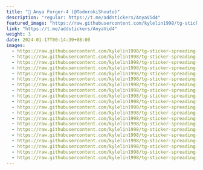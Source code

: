 ```yaml
---
title: "🎥 Anya Forger-4 (@TodorokiShouto)"
description: "regular: https://t.me/addstickers/AnyaVid4"
featured_image: "https://raw.githubusercontent.com/kylelin1998/tg-sticker-spreading-worldwide-images/main/img/4e8ea387-0775-4256-885a-c28d897a309b.jpg"
link: "https://t.me/addstickers/AnyaVid4"
weight: 3
date: 2024-01-17T00:14:39+08:00
images:
  - https://raw.githubusercontent.com/kylelin1998/tg-sticker-spreading-worldwide-images/main/img/4e8ea387-0775-4256-885a-c28d897a309b.jpg
  - https://raw.githubusercontent.com/kylelin1998/tg-sticker-spreading-worldwide-images/main/img/4f24389e-10cb-4df8-b7c4-5c9520f1dccc.jpg
  - https://raw.githubusercontent.com/kylelin1998/tg-sticker-spreading-worldwide-images/main/img/771a229e-812e-49c7-89aa-dd41fca9474f.jpg
  - https://raw.githubusercontent.com/kylelin1998/tg-sticker-spreading-worldwide-images/main/img/c1f2621d-4a03-4328-9eb3-7da0412a0d59.jpg
  - https://raw.githubusercontent.com/kylelin1998/tg-sticker-spreading-worldwide-images/main/img/972c4922-fcbd-4488-8efc-8aee5512da72.jpg
  - https://raw.githubusercontent.com/kylelin1998/tg-sticker-spreading-worldwide-images/main/img/b18b1ab7-4db1-4299-b126-cbfdb613ffcc.jpg
  - https://raw.githubusercontent.com/kylelin1998/tg-sticker-spreading-worldwide-images/main/img/754dd08c-3798-4647-a6d8-b82b6de9ea93.jpg
  - https://raw.githubusercontent.com/kylelin1998/tg-sticker-spreading-worldwide-images/main/img/8a8269ea-b287-440c-baa1-3f30fb30605e.jpg
  - https://raw.githubusercontent.com/kylelin1998/tg-sticker-spreading-worldwide-images/main/img/82ca7b0d-f7c8-4783-b9e4-377fdc9dd2df.jpg
  - https://raw.githubusercontent.com/kylelin1998/tg-sticker-spreading-worldwide-images/main/img/d9d32fd6-728a-4d55-ba5b-e737bc757ee2.jpg
  - https://raw.githubusercontent.com/kylelin1998/tg-sticker-spreading-worldwide-images/main/img/a83be209-1b13-4c29-b14a-b80795d5f9ad.jpg
  - https://raw.githubusercontent.com/kylelin1998/tg-sticker-spreading-worldwide-images/main/img/79aaa46c-2693-4a83-a04a-cfcfbd553bee.jpg
  - https://raw.githubusercontent.com/kylelin1998/tg-sticker-spreading-worldwide-images/main/img/9df44dd9-1b08-4114-a637-ea9ad1eac406.jpg
  - https://raw.githubusercontent.com/kylelin1998/tg-sticker-spreading-worldwide-images/main/img/04bfe364-542c-4943-a52a-9091171c2c65.jpg
  - https://raw.githubusercontent.com/kylelin1998/tg-sticker-spreading-worldwide-images/main/img/9eed87c1-9c0b-4fe8-9b0f-467ef1bf10c5.jpg
  - https://raw.githubusercontent.com/kylelin1998/tg-sticker-spreading-worldwide-images/main/img/5cfd53c1-861d-4e43-b5bf-58320deccd83.jpg
  - https://raw.githubusercontent.com/kylelin1998/tg-sticker-spreading-worldwide-images/main/img/029fad59-03f1-4eae-bd72-ead5b7c94060.jpg
  - https://raw.githubusercontent.com/kylelin1998/tg-sticker-spreading-worldwide-images/main/img/fc9e5672-f67b-462a-b51a-a05e9d02b7a0.jpg
  - https://raw.githubusercontent.com/kylelin1998/tg-sticker-spreading-worldwide-images/main/img/43e523d7-7f46-4e3b-a0a7-6cd3ae143659.jpg
  - https://raw.githubusercontent.com/kylelin1998/tg-sticker-spreading-worldwide-images/main/img/624fa6a7-487e-4f98-9bdd-d8b9d051a38e.jpg
---
```

